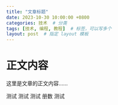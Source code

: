 ```yaml
---
title: "文章标题"
date: 2023-10-30 10:00:00 +0800
categories: 技术  # 分类
tags: [技术, 编程, 教程]  # 标签，可以写多个
layout: post  # 指定 layout 模板
---
```


# 正文内容
这里是文章的正文内容……

测试
测试
测试
册数
测试
